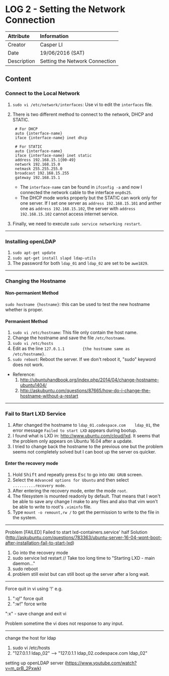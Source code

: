 LOG 2 - Setting the Network Connection
===========================================

| Attribute   | Information      |
| :---------- | :--------------- |
| Creator     | Casper LI        |
| Date        | 19/06/2016 (SAT) |
| Description | Setting the Network Connection |

Content
-------------------------------------------

### Connect to the Local Network
1. `sudo vi /etc/network/interfaces`: Use vi to edit the `interfaces` file.

2. There is two different method to connect to the network, DHCP and STATIC.

        # For DHCP
        auto {interface-name}
        iface {interface-name} inet dhcp
        
        # For STATIC
        auto {interface-name}
        iface {interface-name} inet static
        address 192.168.15.1{00-49}
        network 192.168.15.0
        netmask 255.255.255.0
        broadcast 192.168.15.255
        gateway 192.168.15.1

   - The `interface-name` can be found in `ifconfig -a` and now I connected the network cable to the interface `enp0s25`.
   - The DHCP mode works properly but the STATIC can work only for one server. If I set one server as `address 192.168.15.101` and anther one as `address 192.168.15.102`, the server with `address 192.168.15.102` cannot access internet service. 

3. Finally, we need to execute `sudo service networking restart`. 

____________________________________________________________________________________

### Installing openLDAP

1. `sudo apt-get update`
2. `sudo apt-get install slapd ldap-utils`
3. The password for both `ldap_01` and `ldap_02` are set to be `awe1829`.

____________________________________________________________________________________

### Changing the Hostname 

#### Non-permanient Method
`sudo hostname {hostname}`: this can be used to test the new hostname whether is proper.

#### Permanient Method

1. `sudo vi /etc/hostname`: This file only contain the host name.
2. Change the hostname and save the file `/etc/hostname`.
3. `sudo vi /etc/hosts`
4. Edit as the line `127.0.1.1        {the hostname same as /etc/hostname}`.
5. `sudo reboot`: Reboot the server. If we don't reboot it, "sudo" keyword does not work.

- Reference: 
   1. http://ubuntuhandbook.org/index.php/2014/04/change-hostname-ubuntu1404/
   2. http://askubuntu.com/questions/87665/how-do-i-change-the-hostname-without-a-restart

____________________________________________________________________________________

### Fail to Start LXD Service

1. After changed the hostname to `ldap_01.codespace.com    ldap_01`, the error message `Failed to start LXD` appears during bootup.
2. I found what is LXD in: http://www.ubuntu.com/cloud/lxd. It seems that the problem only appears on Ubuntu 16.04 after a update.
3. I tried to change back the hostname to the previous one but the problem seems not completely solved but I can boot up the server os quicker.

#### Enter the recovery mode
1. Hold <kbd>Shift</kbd> and repeatly press <kbd>Esc</kbd> to go into `GNU GRUB` screen.
2. Select the `Advanced options for Ubuntu` and then select `..........recovery mode`.
3. After entering the recovery mode, enter the mode `root`.
4. The filesystem is mounted readonly by default. That means that I won't be able to save any change I make to any files and also that vim won't be able to write to root's `.viminfo` file.
5. Type `mount -o remount,rw /` to get the permission to write to the file in the system.

____________________________________________________________________________________

Problem
[FAILED] Failed to start lxd-containers.service'
half Solution (http://askubuntu.com/questions/783363/ubuntu-server-16-04-wont-boot-after-installation-fail-to-start-lxd)
1. Go into the recovery mode
2. sudo service lxd restart // Take too long time to "Starting LXD - main daemon..."
3. sudo reboot
4. problem still exist but can still boot up the server after a long wait.

____________________________________________________________________________________

Force quit in vi using '!'
e.g. 
1. ":q!" force quit
2. ":w!" force write

":x" - save change and exit vi

Problem
sometime the vi does not response to any input.

____________________________________________________________________________________

change the host for ldap
1. sudo vi /etc/hosts
2. "127.0.1.1    ldap_02" --> "127.0.1.1    ldap_02.codespace.com ldap_02"

setting up openLDAP server (https://www.youtube.com/watch?v=m_prB_2Pxwk)
